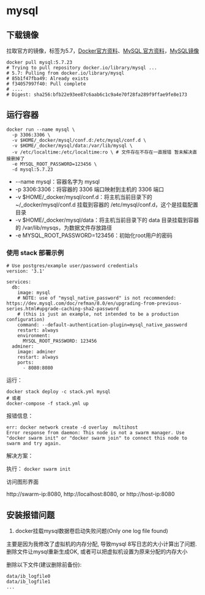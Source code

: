# mysql

## 下载镜像

拉取官方的镜像，标签为5.7，[Docker官方资料](https://hub.docker.com/_/mysql/)、[MySQL 官方资料](https://dev.mysql.com/doc/refman/8.0/en/docker-mysql-more-topics.html)，[MySQL镜像](https://docs.docker.com/docker-hub/official_images/)  

```shell
docker pull mysql:5.7.23
# Trying to pull repository docker.io/library/mysql ...
# 5.7: Pulling from docker.io/library/mysql
# 85b1f47fba49: Already exists
# f34057997f40: Pull complete
# ....
# Digest: sha256:bfb22e93ee87c6aab6c1c9a4e70f28fa289f9ffae9fe8e173
```
## 运行容器

```shell
docker run --name mysql \
  -p 3306:3306 \
  -v $HOME/_docker/mysql/conf.d:/etc/mysql/conf.d \
  -v $HOME/_docker/mysql/data:/var/lib/mysql \
  -v /etc/localtime:/etc/localtime:ro \ # 文件存在不存在一直报错 暂未解决直接删掉了
  -e MYSQL_ROOT_PASSWORD=123456 \
  -d mysql:5.7.23
```
+ --name mysql：容器名字为 mysql  
+ -p 3306:3306：将容器的 3306 端口映射到主机的 3306 端口  
+ -v $HOME/_docker/mysql/conf.d：将主机当前目录下的 ~/_docker/mysql/conf.d 挂载到容器的 /etc/mysql/conf.d，这个是挂载配置目录  
+ -v $HOME/_docker/mysql/data：将主机当前目录下的 data 目录挂载到容器的 /var/lib/mysqs，为数据文件存放路径  
+ -e MYSQL_ROOT_PASSWORD=123456：初始化root用户的密码  

### 使用 stack 部署示例

```shell
# Use postgres/example user/password credentials
version: '3.1'

services:
  db:
    image: mysql
    # NOTE: use of "mysql_native_password" is not recommended: https://dev.mysql.com/doc/refman/8.0/en/upgrading-from-previous-series.html#upgrade-caching-sha2-password
    # (this is just an example, not intended to be a production configuration)
    command: --default-authentication-plugin=mysql_native_password
    restart: always
    environment:
      MYSQL_ROOT_PASSWORD: 123456
  adminer:
    image: adminer
    restart: always
    ports:
      - 8080:8080
```

运行：

```shell
docker stack deploy -c stack.yml mysql
# 或者
docker-compose -f stack.yml up
```

报错信息：
```
err: docker network create -d overlay  multihost
Error response from daemon: This node is not a swarm manager. Use "docker swarm init" or "docker swarm join" to connect this node to swarm and try again.
```
解决方案：

执行： `docker swarm init`


访问图形界面

http://swarm-ip:8080, http://localhost:8080, or http://host-ip:8080

## 安装报错问题

1. docker挂载mysql数据卷启动失败问题(Only one log file found)  

主要是因为我修改了虚拟机的内存分配, 导致mysql 8写日志的大小计算出了问题.
删除文件让mysql重新生成OK, 或者可以把虚拟机设置为原来分配的内存大小

删除以下文件(建议删除前备份):

```shell
data/ib_logfile0
data/ib_logfile1
...
```
